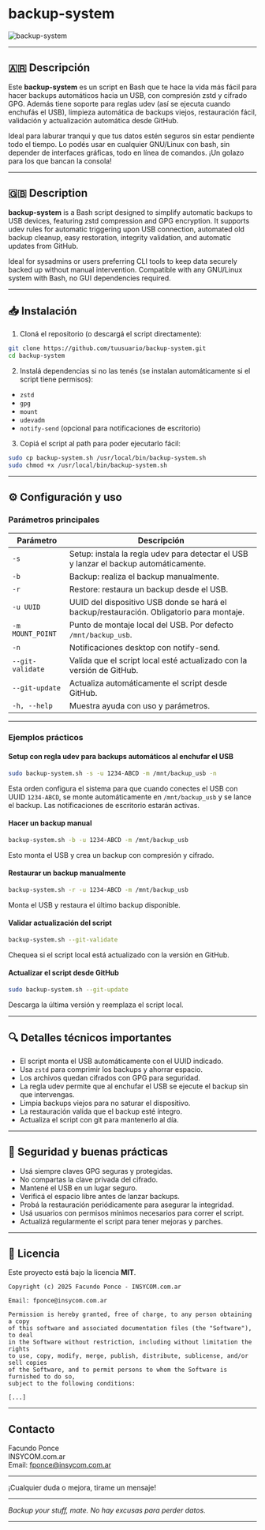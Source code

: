 
# backup-system

![backup-system](https://img.shields.io/badge/backup--system-v1.0-blue)

---

## 🇦🇷 Descripción

Este **backup-system** es un script en Bash que te hace la vida más fácil para hacer backups automáticos hacia un USB, con compresión zstd y cifrado GPG. Además tiene soporte para reglas udev (así se ejecuta cuando enchufás el USB), limpieza automática de backups viejos, restauración fácil, validación y actualización automática desde GitHub. 

Ideal para laburar tranqui y que tus datos estén seguros sin estar pendiente todo el tiempo. Lo podés usar en cualquier GNU/Linux con bash, sin depender de interfaces gráficas, todo en línea de comandos. ¡Un golazo para los que bancan la consola!

---

## 🇬🇧 Description

**backup-system** is a Bash script designed to simplify automatic backups to USB devices, featuring zstd compression and GPG encryption. It supports udev rules for automatic triggering upon USB connection, automated old backup cleanup, easy restoration, integrity validation, and automatic updates from GitHub.

Ideal for sysadmins or users preferring CLI tools to keep data securely backed up without manual intervention. Compatible with any GNU/Linux system with Bash, no GUI dependencies required.

---

## 📥 Instalación

1. Cloná el repositorio (o descargá el script directamente):

```bash
git clone https://github.com/tuusuario/backup-system.git
cd backup-system
```

2. Instalá dependencias si no las tenés (se instalan automáticamente si el script tiene permisos):

- `zstd`
- `gpg`
- `mount`
- `udevadm`
- `notify-send` (opcional para notificaciones de escritorio)

3. Copiá el script al path para poder ejecutarlo fácil:

```bash
sudo cp backup-system.sh /usr/local/bin/backup-system.sh
sudo chmod +x /usr/local/bin/backup-system.sh
```

---

## ⚙️ Configuración y uso

### Parámetros principales

| Parámetro       | Descripción                                                                                  |
|-----------------|----------------------------------------------------------------------------------------------|
| `-s`            | Setup: instala la regla udev para detectar el USB y lanzar el backup automáticamente.       |
| `-b`            | Backup: realiza el backup manualmente.                                                      |
| `-r`            | Restore: restaura un backup desde el USB.                                                   |
| `-u UUID`       | UUID del dispositivo USB donde se hará el backup/restauración. Obligatorio para montaje.    |
| `-m MOUNT_POINT`| Punto de montaje local del USB. Por defecto `/mnt/backup_usb`.                              |
| `-n`            | Notificaciones desktop con notify-send.                                                     |
| `--git-validate`| Valida que el script local esté actualizado con la versión de GitHub.                       |
| `--git-update`  | Actualiza automáticamente el script desde GitHub.                                           |
| `-h, --help`    | Muestra ayuda con uso y parámetros.                                                         |

---

### Ejemplos prácticos

#### Setup con regla udev para backups automáticos al enchufar el USB

```bash
sudo backup-system.sh -s -u 1234-ABCD -m /mnt/backup_usb -n
```

Esta orden configura el sistema para que cuando conectes el USB con UUID `1234-ABCD`, se monte automáticamente en `/mnt/backup_usb` y se lance el backup. Las notificaciones de escritorio estarán activas.

#### Hacer un backup manual

```bash
backup-system.sh -b -u 1234-ABCD -m /mnt/backup_usb
```

Esto monta el USB y crea un backup con compresión y cifrado.

#### Restaurar un backup manualmente

```bash
backup-system.sh -r -u 1234-ABCD -m /mnt/backup_usb
```

Monta el USB y restaura el último backup disponible.

#### Validar actualización del script

```bash
backup-system.sh --git-validate
```

Chequea si el script local está actualizado con la versión en GitHub.

#### Actualizar el script desde GitHub

```bash
sudo backup-system.sh --git-update
```

Descarga la última versión y reemplaza el script local.

---

## 🔍 Detalles técnicos importantes

- El script monta el USB automáticamente con el UUID indicado.
- Usa `zstd` para comprimir los backups y ahorrar espacio.
- Los archivos quedan cifrados con GPG para seguridad.
- La regla udev permite que al enchufar el USB se ejecute el backup sin que intervengas.
- Limpia backups viejos para no saturar el dispositivo.
- La restauración valida que el backup esté íntegro.
- Actualiza el script con git para mantenerlo al día.

---

## 🔐 Seguridad y buenas prácticas

- Usá siempre claves GPG seguras y protegidas.
- No compartas la clave privada del cifrado.
- Mantené el USB en un lugar seguro.
- Verificá el espacio libre antes de lanzar backups.
- Probá la restauración periódicamente para asegurar la integridad.
- Usá usuarios con permisos mínimos necesarios para correr el script.
- Actualizá regularmente el script para tener mejoras y parches.

---

## 📄 Licencia

Este proyecto está bajo la licencia **MIT**.

```text
Copyright (c) 2025 Facundo Ponce - INSYCOM.com.ar

Email: fponce@insycom.com.ar

Permission is hereby granted, free of charge, to any person obtaining a copy
of this software and associated documentation files (the "Software"), to deal
in the Software without restriction, including without limitation the rights
to use, copy, modify, merge, publish, distribute, sublicense, and/or sell copies
of the Software, and to permit persons to whom the Software is furnished to do so,
subject to the following conditions:

[...]
```

---

## Contacto

Facundo Ponce  
INSYCOM.com.ar  
Email: fponce@insycom.com.ar  

---

¡Cualquier duda o mejora, tirame un mensaje!

---

*Backup your stuff, mate. No hay excusas para perder datos.*

---
